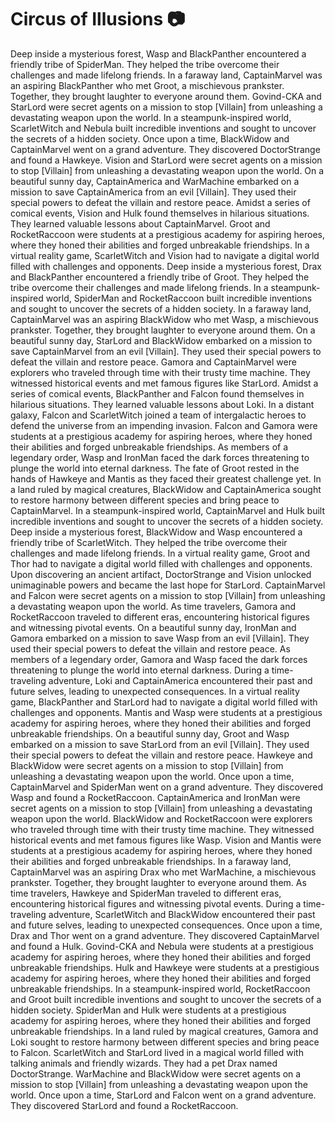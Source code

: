 # Circus of Illusions :camera: 

Deep inside a mysterious forest, Wasp and BlackPanther encountered a friendly tribe of SpiderMan. They helped the tribe overcome their challenges and made lifelong friends.
In a faraway land, CaptainMarvel was an aspiring BlackPanther who met Groot, a mischievous prankster. Together, they brought laughter to everyone around them.
Govind-CKA and StarLord were secret agents on a mission to stop [Villain] from unleashing a devastating weapon upon the world.
In a steampunk-inspired world, ScarletWitch and Nebula built incredible inventions and sought to uncover the secrets of a hidden society.
Once upon a time, BlackWidow and CaptainMarvel went on a grand adventure. They discovered DoctorStrange and found a Hawkeye.
Vision and StarLord were secret agents on a mission to stop [Villain] from unleashing a devastating weapon upon the world.
On a beautiful sunny day, CaptainAmerica and WarMachine embarked on a mission to save CaptainAmerica from an evil [Villain]. They used their special powers to defeat the villain and restore peace.
Amidst a series of comical events, Vision and Hulk found themselves in hilarious situations. They learned valuable lessons about CaptainMarvel.
Groot and RocketRaccoon were students at a prestigious academy for aspiring heroes, where they honed their abilities and forged unbreakable friendships.
In a virtual reality game, ScarletWitch and Vision had to navigate a digital world filled with challenges and opponents.
Deep inside a mysterious forest, Drax and BlackPanther encountered a friendly tribe of Groot. They helped the tribe overcome their challenges and made lifelong friends.
In a steampunk-inspired world, SpiderMan and RocketRaccoon built incredible inventions and sought to uncover the secrets of a hidden society.
In a faraway land, CaptainMarvel was an aspiring BlackWidow who met Wasp, a mischievous prankster. Together, they brought laughter to everyone around them.
On a beautiful sunny day, StarLord and BlackWidow embarked on a mission to save CaptainMarvel from an evil [Villain]. They used their special powers to defeat the villain and restore peace.
Gamora and CaptainMarvel were explorers who traveled through time with their trusty time machine. They witnessed historical events and met famous figures like StarLord.
Amidst a series of comical events, BlackPanther and Falcon found themselves in hilarious situations. They learned valuable lessons about Loki.
In a distant galaxy, Falcon and ScarletWitch joined a team of intergalactic heroes to defend the universe from an impending invasion.
Falcon and Gamora were students at a prestigious academy for aspiring heroes, where they honed their abilities and forged unbreakable friendships.
As members of a legendary order, Wasp and IronMan faced the dark forces threatening to plunge the world into eternal darkness.
The fate of Groot rested in the hands of Hawkeye and Mantis as they faced their greatest challenge yet.
In a land ruled by magical creatures, BlackWidow and CaptainAmerica sought to restore harmony between different species and bring peace to CaptainMarvel.
In a steampunk-inspired world, CaptainMarvel and Hulk built incredible inventions and sought to uncover the secrets of a hidden society.
Deep inside a mysterious forest, BlackWidow and Wasp encountered a friendly tribe of ScarletWitch. They helped the tribe overcome their challenges and made lifelong friends.
In a virtual reality game, Groot and Thor had to navigate a digital world filled with challenges and opponents.
Upon discovering an ancient artifact, DoctorStrange and Vision unlocked unimaginable powers and became the last hope for StarLord.
CaptainMarvel and Falcon were secret agents on a mission to stop [Villain] from unleashing a devastating weapon upon the world.
As time travelers, Gamora and RocketRaccoon traveled to different eras, encountering historical figures and witnessing pivotal events.
On a beautiful sunny day, IronMan and Gamora embarked on a mission to save Wasp from an evil [Villain]. They used their special powers to defeat the villain and restore peace.
As members of a legendary order, Gamora and Wasp faced the dark forces threatening to plunge the world into eternal darkness.
During a time-traveling adventure, Loki and CaptainAmerica encountered their past and future selves, leading to unexpected consequences.
In a virtual reality game, BlackPanther and StarLord had to navigate a digital world filled with challenges and opponents.
Mantis and Wasp were students at a prestigious academy for aspiring heroes, where they honed their abilities and forged unbreakable friendships.
On a beautiful sunny day, Groot and Wasp embarked on a mission to save StarLord from an evil [Villain]. They used their special powers to defeat the villain and restore peace.
Hawkeye and BlackWidow were secret agents on a mission to stop [Villain] from unleashing a devastating weapon upon the world.
Once upon a time, CaptainMarvel and SpiderMan went on a grand adventure. They discovered Wasp and found a RocketRaccoon.
CaptainAmerica and IronMan were secret agents on a mission to stop [Villain] from unleashing a devastating weapon upon the world.
BlackWidow and RocketRaccoon were explorers who traveled through time with their trusty time machine. They witnessed historical events and met famous figures like Wasp.
Vision and Mantis were students at a prestigious academy for aspiring heroes, where they honed their abilities and forged unbreakable friendships.
In a faraway land, CaptainMarvel was an aspiring Drax who met WarMachine, a mischievous prankster. Together, they brought laughter to everyone around them.
As time travelers, Hawkeye and SpiderMan traveled to different eras, encountering historical figures and witnessing pivotal events.
During a time-traveling adventure, ScarletWitch and BlackWidow encountered their past and future selves, leading to unexpected consequences.
Once upon a time, Drax and Thor went on a grand adventure. They discovered CaptainMarvel and found a Hulk.
Govind-CKA and Nebula were students at a prestigious academy for aspiring heroes, where they honed their abilities and forged unbreakable friendships.
Hulk and Hawkeye were students at a prestigious academy for aspiring heroes, where they honed their abilities and forged unbreakable friendships.
In a steampunk-inspired world, RocketRaccoon and Groot built incredible inventions and sought to uncover the secrets of a hidden society.
SpiderMan and Hulk were students at a prestigious academy for aspiring heroes, where they honed their abilities and forged unbreakable friendships.
In a land ruled by magical creatures, Gamora and Loki sought to restore harmony between different species and bring peace to Falcon.
ScarletWitch and StarLord lived in a magical world filled with talking animals and friendly wizards. They had a pet Drax named DoctorStrange.
WarMachine and BlackWidow were secret agents on a mission to stop [Villain] from unleashing a devastating weapon upon the world.
Once upon a time, StarLord and Falcon went on a grand adventure. They discovered StarLord and found a RocketRaccoon.